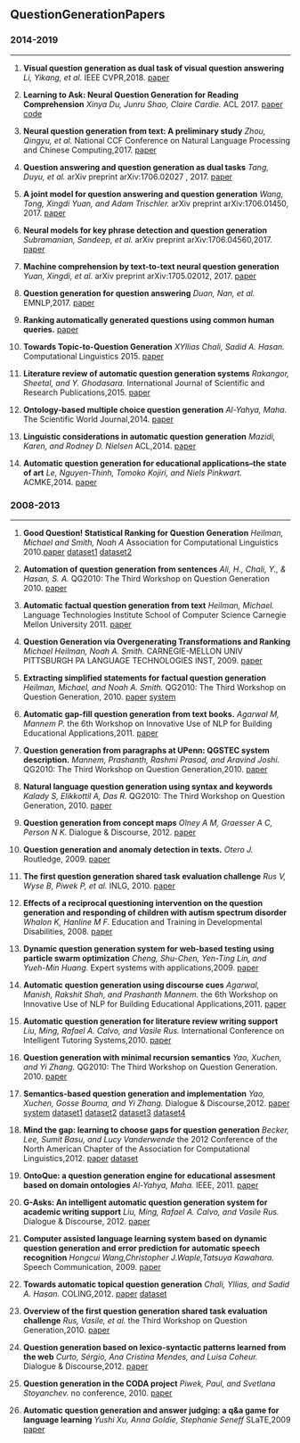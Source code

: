## QuestionGenerationPapers

### 2014-2019
---
1. **Visual question generation as dual task of visual question answering** *Li, Yikang, et al.*  IEEE CVPR,2018. [paper](http://openaccess.thecvf.com/content_cvpr_2018/papers/Li_Visual_Question_Generation_CVPR_2018_paper.pdf)

2. **Learning to Ask: Neural Question Generation for Reading Comprehension** *Xinya Du, Junru Shao, Claire Cardie.* ACL 2017. [paper](https://www.aclweb.org/anthology/P17-1123) [code](https://github.com/xinyadu/nqg)

3. **Neural question generation from text: A preliminary study** *Zhou, Qingyu, et al.* National CCF Conference on Natural Language Processing and Chinese Computing,2017. [paper](https://link.springer.com/content/pdf/10.1007%2F978-3-319-73618-1_56.pdf)

4. **Question answering and question generation as dual tasks** *Tang, Duyu, et al.*  arXiv preprint arXiv:1706.02027 , 2017. [paper](https://arxiv.org/pdf/1706.02027.pdf)

5. **A joint model for question answering and question generation** *Wang, Tong, Xingdi Yuan, and Adam Trischler.* arXiv preprint arXiv:1706.01450, 2017. [paper](https://arxiv.org/pdf/1706.01450.pdf)


6. **Neural models for key phrase detection and question generation** *Subramanian, Sandeep, et al.* arXiv preprint arXiv:1706.04560,2017. [paper](https://arxiv.org/pdf/1706.04560.pdf)

7. **Machine comprehension by text-to-text neural question generation** *Yuan, Xingdi, et al.* arXiv preprint arXiv:1705.02012, 2017. [paper](https://arxiv.org/pdf/1705.02012.pdf)

8. **Question generation for question answering** *Duan, Nan, et al.* EMNLP,2017. [paper](https://www.aclweb.org/anthology/D17-1090)

9. **Ranking automatically generated questions using common human queries.** [paper](https://pdfs.semanticscholar.org/063b/7354832a5aa4c302e74ccc7d1ea1a94133f1.pdf)

9. **Towards Topic-to-Question Generation** *XYllias Chali, Sadid A. Hasan.* Computational Linguistics 2015. [paper](https://www.aclweb.org/anthology/J15-1001) 

10. **Literature review of automatic question generation systems** *Rakangor, Sheetal, and Y. Ghodasara.*  International Journal of Scientific and Research Publications,2015. [paper](https://s3.amazonaws.com/academia.edu.documents/36753843/ijsrp-p3757.pdf?AWSAccessKeyId=AKIAIWOWYYGZ2Y53UL3A&Expires=1555388885&Signature=VenSDasp6rWYhbrgqHhgx8G6YYM%3D&response-content-disposition=inline%3B%20filename%3DLiterature_Review_of_Automatic_Question.pdf)

11. **Ontology-based multiple choice question generation** *Al-Yahya, Maha.* The Scientific World Journal,2014. [paper](https://www.hindawi.com/journals/tswj/2014/274949/abs/) 

12. **Linguistic considerations in automatic question generation** *Mazidi, Karen, and Rodney D. Nielsen* ACL,2014. [paper](https://www.aclweb.org/anthology/P14-2053)

13. **Automatic question generation for educational applications–the state of art** *Le, Nguyen-Thinh, Tomoko Kojiri, and Niels Pinkwart.* ACMKE,2014. [paper](https://link.springer.com/content/pdf/10.1007%2F978-3-319-06569-4.pdf) 



### 2008-2013
---
1. **Good Question! Statistical Ranking for Question Generation** *Heilman, Michael and Smith, Noah A* Association for Computational Linguistics 2010.[paper](http://delivery.acm.org/10.1145/1860000/1858085/p609-heilman.pdf?ip=121.249.15.170&id=1858085&acc=OPEN&key=BF85BBA5741FDC6E%2EEEBE655830483280%2E4D4702B0C3E38B35%2E6D218144511F3437&__acm__=1555327623_8e5f7f68882d1656b2670488e6b18042) [dataset1](http://en.wikipedia.org) [dataset2](http://simple.wikipedia.org)

2. **Automation of question generation from sentences** *Ali, H., Chali, Y., & Hasan, S. A.* QG2010: The Third Workshop on Question Generation  2010. [paper](https://s3.amazonaws.com/academia.edu.documents/30634122/QG2010-Proceedings.pdf?AWSAccessKeyId=AKIAIWOWYYGZ2Y53UL3A&Expires=1555331831&Signature=eQqkh5sgRtLlVgGcaJFHTYXip78%3D&response-content-disposition=inline%3B%20filename%3DQG2010_The_Third_Workshop_on_Question_Ge.pdf#page=63) 

3. **Automatic factual question generation from text** *Heilman, Michael.* Language Technologies Institute School of Computer Science Carnegie Mellon University 2011. [paper](https://lti.cs.cmu.edu/sites/default/files/research/thesis/2011/michael_heilman_automatic_factual_question_generation_for_reading_assessment.pdf)

4. **Question Generation via Overgenerating Transformations and Ranking** *Michael Heilman, Noah A. Smith.* CARNEGIE-MELLON UNIV PITTSBURGH PA LANGUAGE TECHNOLOGIES INST, 2009. [paper](https://apps.dtic.mil/dtic/tr/fulltext/u2/a531042.pdf)

5. **Extracting simplified statements for factual question generation** *Heilman, Michael, and Noah A. Smith.* QG2010: The Third Workshop on Question Generation, 2010. [paper](https://oro.open.ac.uk/22343/1/QG2010-Proceedings.pdf#page=16) [system](http://www.cs.cmu.edu/~ark/mheilman/qg-2010-workshop/)

6. **Automatic gap-fill question generation from text books.** *Agarwal M, Mannem P.* the 6th Workshop on Innovative Use of NLP for Building Educational Applications,2011. [paper](https://dl.acm.org/ft_gateway.cfm?id=2043139&ftid=1040278&dwn=1&CFID=63628366&CFTOKEN=5b421de94414c735-49C2A5B7-FB9F-496D-10A02377E2626CA2)

7. **Question generation from paragraphs at UPenn: QGSTEC system description.** *Mannem, Prashanth, Rashmi Prasad, and Aravind Joshi.* QG2010: The Third Workshop on Question Generation,2010. [paper](https://s3.amazonaws.com/academia.edu.documents/30634122/QG2010-Proceedings.pdf?AWSAccessKeyId=AKIAIWOWYYGZ2Y53UL3A&Expires=1555335084&Signature=E6m0WudzGC83W02tfwTPWJjEMk4%3D&response-content-disposition=inline%3B%20filename%3DQG2010_The_Third_Workshop_on_Question_Ge.pdf#page=89)

8. **Natural language question generation using syntax and keywords** *Kalady S, Elikkottil A, Das R.* QG2010: The Third Workshop on Question Generation, 2010. [paper](http://oro.open.ac.uk/22343/1/QG2010-Proceedings.pdf#page=6)

9. **Question generation from concept maps** *Olney A M, Graesser A C, Person N K.* Dialogue & Discourse, 2012. [paper](http://journals.linguisticsociety.org/elanguage/dad/article/download/1480/1480-5849-1-PB.pdf)

10. **Question generation and anomaly detection in texts.** *Otero J.*  Routledge, 2009. [paper](https://www.taylorfrancis.com/books/e/9781135591946/chapters/10.4324/9780203876428-12)

11. **The first question generation shared task evaluation challenge** *Rus V, Wyse B, Piwek P, et al.* INLG, 2010. [paper](http://oro.open.ac.uk/22345/1/QGSTEC-INLG-10.pdf)

12. **Effects of a reciprocal questioning intervention on the question generation and responding of children with autism spectrum disorder** *Whalon K, Hanline M F.* Education and Training in Developmental Disabilities, 2008. [paper](http://www.daddcec.org/Portals/0/CEC/Autism_Disabilities/Research/Publications/Education_Training_Development_Disabilities/2008v43_Journals/ETDD_200809v43n3p367-387_Effects_Reciprocal_Questioning_Intervention_Question_Generation.pdf) 

13. **Dynamic question generation system for web-based testing using particle swarm optimization** *Cheng, Shu-Chen, Yen-Ting Lin, and Yueh-Min Huang.* Expert systems with applications,2009. [paper](https://www.sciencedirect.com/science/article/pii/S0957417407004617/pdfft?md5=19ac4bba61cfdcd194831892a33f9553&pid=1-s2.0-S0957417407004617-main.pdf)

14. **Automatic question generation using discourse cues** *Agarwal, Manish, Rakshit Shah, and Prashanth Mannem.* the 6th Workshop on Innovative Use of NLP for Building Educational Applications,2011. [paper](https://dl.acm.org/ft_gateway.cfm?id=2043133&ftid=1040272&dwn=1&CFID=63749878&CFTOKEN=7eab4978630a47fb-63D759A8-B31D-FFEF-B52D7824959ACA75)

15. **Automatic question generation for literature review writing support** *Liu, Ming, Rafael A. Calvo, and Vasile Rus.* International Conference on Intelligent Tutoring Systems,2010. [paper](https://link.springer.com/content/pdf/10.1007%2F978-3-642-13388-6_9.pdf)

16. **Question generation with minimal recursion semantics** *Yao, Xuchen, and Yi Zhang.* QG2010: The Third Workshop on Question Generation. 2010. [paper](http://citeseerx.ist.psu.edu/viewdoc/download?doi=10.1.1.232.3140&rep=rep1&type=pdf)

17. **Semantics-based question generation and implementation** *Yao, Xuchen, Gosse Bouma, and Yi Zhang.*  Dialogue & Discourse,2012. [paper](http://journals.linguisticsociety.org/elanguage/dad/article/download/1439/1439-5842-1-PB.pdf) [system](http://code.google.com/p/mrsqg/) [dataset1](http://trec.nist.gov/data/qamain.html) [dataset2]( http://celct.isti.cnr.it/ResPubliQA/index.php?page=Pages/pastCampaigns.php) [dataset3](http://l2r.cs.uiuc.edu/~cogcomp/Data/QA/QC/) [dataset4](http://ir.mathcs.emory.edu/shared/)

18. **Mind the gap: learning to choose gaps for question generation** *Becker, Lee, Sumit Basu, and Lucy Vanderwende*  the 2012 Conference of the North American Chapter of the Association for Computational Linguistics,2012. [paper](http://delivery.acm.org/10.1145/2390000/2382150/p742-becker.pdf?ip=121.249.15.170&id=2382150&acc=OPEN&key=BF85BBA5741FDC6E%2EEEBE655830483280%2E4D4702B0C3E38B35%2E6D218144511F3437&__acm__=1555379189_0c54ff1a69f0ba187c91fe6af5dc30ad) [dataset](http://research.microsoft.com/~sumitb/questiongeneration)

19. **OntoQue: a question generation engine for educational assesment based on domain ontologies** *Al-Yahya, Maha.* IEEE, 2011. [paper](https://ieeexplore.ieee.org/stamp/stamp.jsp?tp=&arnumber=5992374) 

20. **G-Asks: An intelligent automatic question generation system for academic writing support** *Liu, Ming, Rafael A. Calvo, and Vasile Rus.* Dialogue & Discourse, 2012. [paper](https://journals.linguisticsociety.org/elanguage/dad/article/download/1463/1463-5845-1-PB.pdf)

21. **Computer assisted language learning system based on dynamic question generation and error prediction for automatic speech recognition** *Hongcui Wang,Christopher J.Waple,Tatsuya Kawahara.* Speech Communication, 2009.  [paper](https://ac.els-cdn.com/S0167639309000430/1-s2.0-S0167639309000430-main.pdf?_tid=2a4b9f67-dc08-4da8-aac1-890b4c7bc345&acdnat=1555382725_3cbfef57d6f7a7a60c4563132f7d93c5)

22. **Towards automatic topical question generation** *Chali, Yllias, and Sadid A. Hasan.* COLING,2012. [paper](https://www.aclweb.org/anthology/C12-1030) [dataset](http://www.questiongeneration.org/mediawik)

23. **Overview of the first question generation shared task evaluation challenge** *Rus, Vasile, et al.* the Third Workshop on Question Generation,2010. [paper](http://citeseerx.ist.psu.edu/viewdoc/download?doi=10.1.1.259.96&rep=rep1&type=pdf#page=50)

24. **Question generation based on lexico-syntactic patterns learned from the web** *Curto, Sérgio, Ana Cristina Mendes, and Luisa Coheur.* Dialogue & Discourse,2012. [paper](https://journals.linguisticsociety.org/elanguage/dad/article/download/1469/1469-5846-1-PB.pdf)

25. **Question generation in the CODA project** *Piwek, Paul, and Svetlana Stoyanchev.* no conference, 2010. [paper](http://oro.open.ac.uk/22324/1/PiwekStoyanchevQG2010.pdf)

26. **Automatic question generation and answer judging: a q&a game for language learning** *Yushi Xu, Anna Goldie, Stephanie Seneff* SLaTE,2009 [paper](https://www.isca-speech.org/archive/slate_2009/papers/sla9_057.pdf) 










































































































